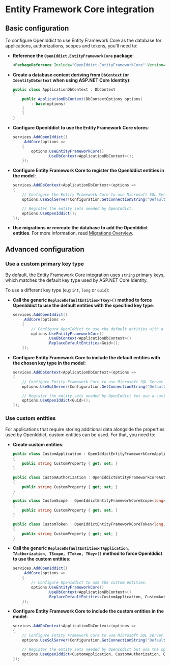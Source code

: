 # Entity Framework Core integration

## Basic configuration

To configure OpenIddict to use Entity Framework Core as the database for applications, authorizations, scopes and tokens, you'll need to:
  - **Reference the `OpenIddict.EntityFrameworkCore` package**:

    ```xml
    <PackageReference Include="OpenIddict.EntityFrameworkCore" Version="4.7.0" />
    ```

  - **Create a database context deriving from `DbContext` (or `IdentityDbContext` when using ASP.NET Core Identity)**:

    ```csharp
    public class ApplicationDbContext : DbContext
    {
        public ApplicationDbContext(DbContextOptions options)
            : base(options)
        {
        }
    }
    ```

  - **Configure OpenIddict to use the Entity Framework Core stores**:

    ```csharp
    services.AddOpenIddict()
        .AddCore(options =>
        {
            options.UseEntityFrameworkCore()
                   .UseDbContext<ApplicationDbContext>();
        });
    ```

  - **Configure Entity Framework Core to register the OpenIddict entities in the model**:

    ```csharp
    services.AddDbContext<ApplicationDbContext>(options =>
    {
        // Configure the Entity Framework Core to use Microsoft SQL Server.
        options.UseSqlServer(Configuration.GetConnectionString("DefaultConnection"));

        // Register the entity sets needed by OpenIddict.
        options.UseOpenIddict();
    });
    ```

  - **Use migrations or recreate the database to add the OpenIddict entities**.
For more information, read [Migrations Overview](https://docs.microsoft.com/en-us/ef/core/managing-schemas/migrations/).

## Advanced configuration

### Use a custom primary key type

By default, the Entity Framework Core integration uses `string` primary keys, which matches the default key type used by ASP.NET Core Identity.

To use a different key type (e.g `int`, `long` or `Guid`):
  - **Call the generic `ReplaceDefaultEntities<TKey>()` method to force OpenIddict to use the default entities with the specified key type**:

    ```csharp
    services.AddOpenIddict()
        .AddCore(options =>
        {
            // Configure OpenIddict to use the default entities with a custom key type.
            options.UseEntityFrameworkCore()
                   .UseDbContext<ApplicationDbContext>()
                   .ReplaceDefaultEntities<Guid>();
        });
    ```

  - **Configure Entity Framework Core to include the default entities with the chosen key type in the model**:

    ```csharp
    services.AddDbContext<ApplicationDbContext>(options =>
    {
        // Configure Entity Framework Core to use Microsoft SQL Server.
        options.UseSqlServer(Configuration.GetConnectionString("DefaultConnection"));

        // Register the entity sets needed by OpenIddict but use a custom key type.
        options.UseOpenIddict<Guid>();
    });
    ```

### Use custom entities

For applications that require storing additional data alongside the properties used by OpenIddict, custom entities can be used. For that, you need to:
  - **Create custom entities**:

    ```csharp
    public class CustomApplication : OpenIddictEntityFrameworkCoreApplication<long, CustomAuthorization, CustomToken>
    {
        public string CustomProperty { get; set; }
    }

    public class CustomAuthorization : OpenIddictEntityFrameworkCoreAuthorization<long, CustomApplication, CustomToken>
    {
        public string CustomProperty { get; set; }
    }

    public class CustomScope : OpenIddictEntityFrameworkCoreScope<long>
    {
        public string CustomProperty { get; set; }
    }

    public class CustomToken : OpenIddictEntityFrameworkCoreToken<long, CustomApplication, CustomAuthorization>
    {
        public string CustomProperty { get; set; }
    }
    ```

  - **Call the generic `ReplaceDefaultEntities<TApplication, TAuthorization, TScope, TToken, TKey>()` method to force OpenIddict to use the custom entities**:

    ```csharp
    services.AddOpenIddict()
        .AddCore(options =>
        {
            // Configure OpenIddict to use the custom entities.
            options.UseEntityFrameworkCore()
                   .UseDbContext<ApplicationDbContext>()
                   .ReplaceDefaultEntities<CustomApplication, CustomAuthorization, CustomScope, CustomToken, long>();
        });
    ```

  - **Configure Entity Framework Core to include the custom entities in the model**:

    ```csharp
    services.AddDbContext<ApplicationDbContext>(options =>
    {
        // Configure Entity Framework Core to use Microsoft SQL Server.
        options.UseSqlServer(Configuration.GetConnectionString("DefaultConnection"));

        // Register the entity sets needed by OpenIddict but use the specified entities instead of the default ones.
        options.UseOpenIddict<CustomApplication, CustomAuthorization, CustomScope, CustomToken, long>();
    });
    ```